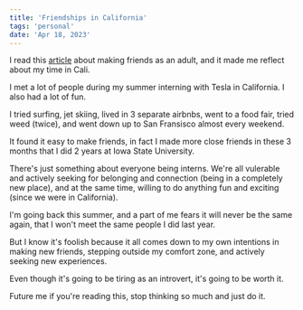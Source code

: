 ```yaml
---
title: 'Friendships in California'
tags: 'personal'
date: 'Apr 18, 2023'
---
```


I read this [article](https://www.wbur.org/hereandnow/2021/11/10/making-friends-adults) about making friends as an adult, and it made me reflect about my time in Cali.

I met a lot of people during my summer interning with Tesla in California. I also had a lot of fun.

I tried surfing, jet skiing, lived in 3 separate airbnbs, went to a food fair, tried weed (twice), and went down up to San Fransisco almost every weekend.

It found it easy to make friends, in fact I made more close friends in these 3 months that I did 2 years at Iowa State University.

There's just something about everyone being interns. We're all vulerable and actively seeking for belonging and connection (being in a completely new place), and at the same time, willing to do anything fun and exciting (since we were in California).

I'm going back this summer, and a part of me fears it will never be the same again, that I won't meet the same people I did last year.

But I know it's foolish because it all comes down to my own intentions in making new friends, stepping outside my comfort zone, and actively seeking new experiences.

Even though it's going to be tiring as an introvert, it's going to be worth it.

Future me if you're reading this, stop thinking so much and just do it.
